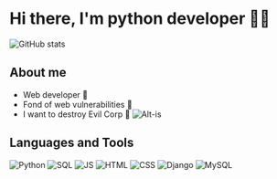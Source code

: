 # Hi there, I'm python developer  🐍👋
![GitHub stats](https://github-readme-stats.vercel.app/api?username=Flict-dev&show_icons=true&theme=tokyonight)

## About me
  - Web developer 🚀
  - Fond of web vulnerabilities 🚩
  - I want to destroy Evil Corp 🤖
![Alt-is](https://mir-s3-cdn-cf.behance.net/project_modules/max_632/6c945241281639.57a00d702e20a.gif)
## Languages and Tools
![Python](https://img.shields.io/badge/-Python-70a5fd)
![SQL](https://img.shields.io/badge/-SQL-70a5fd)
![JS](https://img.shields.io/badge/-JS-70a5fd)
![HTML](https://img.shields.io/badge/-HTML-70a5fd)
![CSS](https://img.shields.io/badge/-CSS-70a5fd)
![Django](https://img.shields.io/badge/-Django-70a5fd)
![MySQL](https://img.shields.io/badge/-MySQL-70a5fd)
